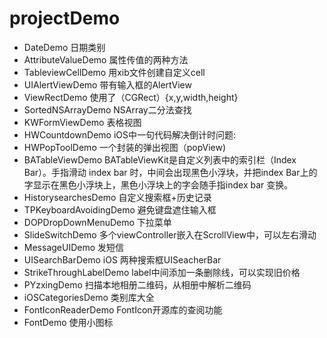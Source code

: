 # projectDemo
* DateDemo 日期类别
* AttributeValueDemo 属性传值的两种方法
* TableviewCellDemo 用xib文件创建自定义cell
* UIAlertViewDemo 带有输入框的AlertView
* ViewRectDemo 使用了（CGRect）{x,y,width,height} 
* SortedNSArrayDemo  NSArray二分法查找
* KWFormViewDemo 表格视图
* HWCountdownDemo iOS中一句代码解决倒计时问题:
* HWPopToolDemo 一个封装的弹出视图（popView)
* BATableViewDemo BATableViewKit是自定义列表中的索引栏（Index Bar）。手指滑动 index bar 时，中间会出现黑色小浮块，并把index Bar上的字显示在黑色小浮块上，黑色小浮块上的字会随手指index bar 变换。
* HistorysearchesDemo 自定义搜索框+历史记录
* TPKeyboardAvoidingDemo 避免键盘遮住输入框
* DOPDropDownMenuDemo 下拉菜单
* SlideSwitchDemo 多个viewController嵌入在ScrollView中，可以左右滑动 
* MessageUIDemo 发短信
* UISearchBarDemo iOS 两种搜索框UISeacherBar
* StrikeThroughLabelDemo label中间添加一条删除线，可以实现旧价格
* PYzxingDemo 扫描本地相册二维码，从相册中解析二维码
* iOSCategoriesDemo 类别库大全
* FontIconReaderDemo FontIcon开源库的查阅功能
* FontDemo 使用小图标